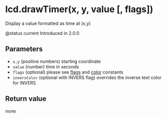 # lcd.drawTimer\(x, y, value \[, flags\]\)

Display a value formatted as time at \(x,y\)

@status current Introduced in 2.0.0

## Parameters

* `x,y` \(positive numbers\) starting coordinate
* `value` \(number\) time in seconds
* `flags` \(optional\) please see [flags](../constants/flags-and-pattern-constants.md) and [color](../constants/color-constants.md) constants
* `inversColor` \(optional with INVERS flag\) overrides the inverse text color for INVERS

## Return value

none

